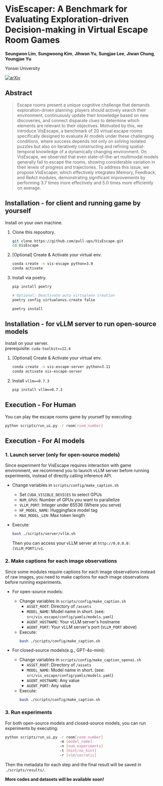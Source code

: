 # VisEscaper: A Benchmark for Evaluating Exploration-driven Decision-making in Virtual Escape Room Games

**Seungwon Lim**, **Sungwoong Kim**, **Jihwan Yu**, **Sungjae Lee**, **Jiwan Chung**, **Youngjae Yu**

Yonsei University

[![arXiv](https://img.shields.io/badge/arXiv-2503.14427-b31b1b.svg)](https://arxiv.org/abs/2503.14427)
## Abstract
> Escape rooms present a unique cognitive challenge that demands exploration-driven planning: players should actively search their environment, continuously update their knowledge based on new discoveries, and connect disparate clues to determine which elements are relevant to their objectives. Motivated by this, we introduce VisEscape, a benchmark of 20 virtual escape rooms specifically designed to evaluate AI models under these challenging conditions, where success depends not only on solving isolated puzzles but also on iteratively constructing and refining spatial-temporal knowledge of a dynamically changing environment. On VisEscape, we observed that even state-of-the-art multimodal models generally fail to escape the rooms, showing considerable variation in their levels of progress and trajectories. To address this issue, we propose VisEscaper, which effectively integrates Memory, Feedback, and ReAct modules, demonstrating significant improvements by performing 3.7 times more effectively and 5.0 times more efficiently on average.


## Installation - for client and running game by yourself
Install on your own machine.  

1. Clone this repository.
    ```bash
    git clone https://github.com/pull-ups/VisEscape.git
    cd VisEscape
    ```
2. [Optional] Create & Activate your virtual env.
    ```bash
    conda create -n vis-escape python=3.9
    conda activate 
    ```
3. Install via poetry.
    ```bash
    pip install poetry

    # Optional: Deactivate auto virtualenv creation
    poetry config virtualenvs.create false

    poetry install
    ```

## Installation - for vLLM server to run open-source models
Install on your server.  
prerequisite: `cuda-toolkit>=12.4`  

1. [Optional] Create & Activate your virtual env.
    ```bash
    conda create -n vis-escape-server python=3.11
    conda activate vis-escape-server
    ```
2. Install `vllm==0.7.3`
    ```bash
    pip install vllm==0.7.3
    ```

## Execution - For Human
You can play the escape rooms game by yourself by executing:
```bash
python scripts/run_ui.py -r room[room_number]
```

## Execution - For AI models

### 1. Launch server (only for open-source models)

Since experiment for VisEscape requires interaction with game environment, we recommend you to launch vLLM server before running experiments, instead of directly calling inference API.

* Change variables in `scripts/config/make_caption.sh`
    - Set `CUDA_VISIBLE_DEVICES` to select GPUs
    - `NUM_GPUS`: Number of GPUs you want to parallelize
    - `VLLM_PORT`: Integer under 65536 (Where you serve)
    - `HF_MODEL_NAME`: Huggingface model tag
    - `MAX_MODEL_LEN`: Max token length

* Execute:
    ```bash
    bash ./scripts/server/vllm.sh
    ```
    Then you can access your vLLM server at `http://0.0.0.0:[VLLM_PORT]/v1`.
### 2. Make captions for each image observations
Since some modules require captions for each image observations instead of raw images, you need to make captions for each image observations before running experiments.  

- For open-source models:
    * Change variables in `scripts/config/make_caption.sh`
        - `ASSET_ROOT`: Directory of ```/assets```
        - `MODEL_NAME`: Model name in short. (see: `src/vis_escape/config/yamls/models.yaml`)
        - `AGENT_HOSTNAME`: Your vLLM server's hostname
        - `AGENT_PORT`: Your vLLM server's port (`VLLM_PORT` above)
    * Execute:
        ```bash
        bash ./scripts/config/make_caption.sh
        ```
        
- For closed-source models(e.g., GPT-4o-mini):
    * Change variables in `scripts/config/make_caption_openai.sh`
        - `ASSET_ROOT`: Directory of ```/assets```
        - `MODEL_NAME`: Model name in short. (see: `src/vis_escape/config/yamls/models.yaml`)
        - `AGENT_HOSTNAME`: Any value
        - `AGENT_PORT`: Any value
    * Execute:
        ```bash
        bash ./scripts/config/make_caption.sh
        ```

### 3. Run experiments
For both open-source models and closed-source models, you can run experiments by executing:
```bash
python scripts/run_ui.py -r room[room_number] 
                         -m [model_name]
                         -n [num_experiments]
                         -t [hint/no_hint]
                         -r [vlm/socratic]
```
Then the metadata for each step and the final result will be saved in `./scripts/results/`.

**More codes and datasets will be available soon!**

